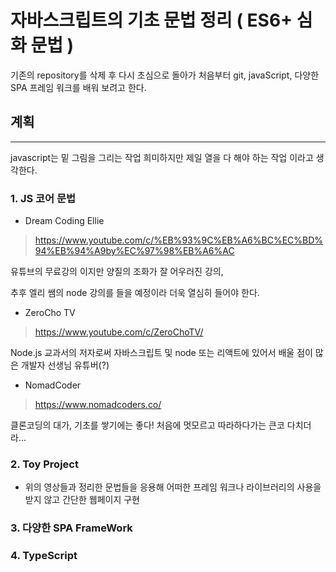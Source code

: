 # 자바스크립트의 기초 문법 정리 ( ES6+ 심화 문법 )
 기존의 repository를 삭제 후 다시 초심으로 돌아가 처음부터 git, javaScript, 다양한 SPA 프레임 워크를 배워 보려고 한다. 

##  계획 
***
javascript는 밑 그림을 그리는 작업
희미하지만 제일 열을 다 해야 하는 작업 이라고 생각한다. 

### 1. JS 코어 문법

- Dream Coding Ellie
> https://www.youtube.com/c/%EB%93%9C%EB%A6%BC%EC%BD%94%EB%94%A9by%EC%97%98%EB%A6%AC

유튜브의 무료강의 이지만 양질의 조화가 잘 어우러진 강의,

추후 엘리 쌤의 node 강의를 들을 예정이라 더욱 열심히 들어야 한다. 

- ZeroCho TV
> https://www.youtube.com/c/ZeroChoTV/

Node.js 교과서의 저자로써 자바스크립트 및 node 또는 리액트에 있어서 배울 점이 많은 개발자 선생님 유튜버(?)

- NomadCoder
> https://www.nomadcoders.co/

클론코딩의 대가, 기초를 쌓기에는 좋다!
처음에 멋모르고 따라하다가는 큰코 다치더라...

### 2. Toy Project 

- 위의 영상들과 정리한 문법들을 응용해 어떠한 프레임 워크나 라이브러리의 사용을 받지 않고 간단한 웹페이지 구현

### 3. 다양한 SPA FrameWork
### 4. TypeScript

